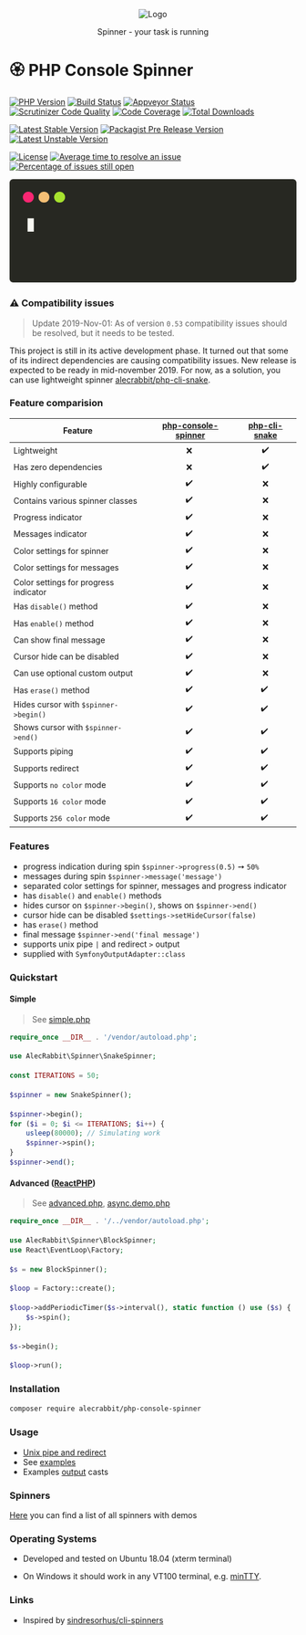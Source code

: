 

<p align="center">
  <img alt="Logo" width="100" height="100" src="https://github.com/alecrabbit/php-console-spinner/raw/master/docs/images/ro37AC_sm.png">
</p>
 
<p align="center">  
Spinner - your task is running
</p>

#  🏵️  PHP Console Spinner

[![PHP Version](https://img.shields.io/packagist/php-v/alecrabbit/php-console-spinner.svg)](https://php.net/)
[![Build Status](https://travis-ci.com/alecrabbit/php-console-spinner.svg?branch=master)](https://travis-ci.com/alecrabbit/php-console-spinner)
[![Appveyor Status](https://img.shields.io/appveyor/ci/alecrabbit/php-console-spinner.svg?label=appveyor)](https://ci.appveyor.com/project/alecrabbit/php-console-spinner/branch/master)
[![Scrutinizer Code Quality](https://scrutinizer-ci.com/g/alecrabbit/php-console-spinner/badges/quality-score.png?b=master)](https://scrutinizer-ci.com/g/alecrabbit/php-console-spinner/?branch=master)
[![Code Coverage](https://scrutinizer-ci.com/g/alecrabbit/php-console-spinner/badges/coverage.png?b=master)](https://scrutinizer-ci.com/g/alecrabbit/php-console-spinner/?branch=master)
[![Total Downloads](https://poser.pugx.org/alecrabbit/php-console-spinner/downloads)](https://packagist.org/packages/alecrabbit/php-console-spinner)

[![Latest Stable Version](https://poser.pugx.org/alecrabbit/php-console-spinner/v/stable)](https://packagist.org/packages/alecrabbit/php-console-spinner)
[![Packagist Pre Release Version](https://img.shields.io/packagist/vpre/alecrabbit/php-console-spinner)](https://packagist.org/packages/alecrabbit/php-console-spinner)
[![Latest Unstable Version](https://poser.pugx.org/alecrabbit/php-console-spinner/v/unstable)](https://packagist.org/packages/alecrabbit/php-console-spinner)

[![License](https://poser.pugx.org/alecrabbit/php-console-spinner/license)](https://packagist.org/packages/alecrabbit/php-console-spinner)
[![Average time to resolve an issue](http://isitmaintained.com/badge/resolution/alecrabbit/php-console-spinner.svg)](http://isitmaintained.com/project/alecrabbit/php-console-spinner "Average time to resolve an issue")
[![Percentage of issues still open](http://isitmaintained.com/badge/open/alecrabbit/php-console-spinner.svg)](http://isitmaintained.com/project/alecrabbit/php-console-spinner "Percentage of issues still open")


![advanced](docs/images/fpdemo.svg)

### ⚠️ Compatibility issues

> Update 2019-Nov-01: As of version `0.53` compatibility issues should be resolved, but it needs to be tested.

This project is still in its active development phase. It turned out that some of its indirect dependencies are causing compatibility issues. New release is expected to be ready in mid-november 2019. For now, as a solution, you can use lightweight spinner [alecrabbit/php-cli-snake](https://github.com/alecrabbit/php-cli-snake).

### Feature comparision

| Feature       | [php-console-spinner](https://github.com/alecrabbit/php-console-spinner)    |  [php-cli-snake](https://github.com/alecrabbit/php-cli-snake) |
| ------------- | :---:  | :---: |
| Lightweight        |  ❌ ️ |  ✔️  |
| Has zero dependencies      |  ❌ ️ |  ✔️  |
| Highly  configurable        |  ✔️ ️ |  ❌  |
| Contains various spinner classes        |  ✔️ ️ |  ❌  |
| Progress indicator        |  ✔️ ️ |  ❌  |
| Messages indicator        |  ✔️ ️ |  ❌  |
| Color settings for spinner       |  ✔️ ️ |  ❌  |
| Color settings for messages        |  ✔️ ️ |  ❌  |
| Color settings for progress indicator        |  ✔️ ️ |  ❌  |
| Has `disable()` method        |  ✔️ ️ |  ❌  |
| Has `enable()` method        |  ✔️ ️ |  ❌  |
| Can show final message      |  ✔️ ️ |  ❌  |
| Cursor hide can be disabled      |  ✔️ ️ |  ❌  |
| Can use optional custom output      |  ✔️ ️ |  ❌  |
| Has `erase()` method        |  ✔️ ️ |  ✔️ ️ |
| Hides cursor with `$spinner->begin()`  |  ✔️ ️ |  ✔️ ️ |
| Shows cursor with `$spinner->end()`  |  ✔️ ️ |  ✔️ ️ |
| Supports piping         |  ✔️ ️ |  ✔️ ️ |
| Supports redirect        |  ✔️ ️ |  ✔️ ️ |
| Supports `no color` mode        |  ✔️ ️ |  ✔️ ️ |
| Supports `16 color` mode        |  ✔️ ️ |  ✔️ ️ |
| Supports `256 color` mode        |  ✔️ ️ |  ✔️ ️ |

### Features
- progress indication during spin `$spinner->progress(0.5)` ➙ `50%`
- messages during spin `$spinner->message('message')`
- separated color settings for spinner, messages and progress indicator
- has `disable()` and `enable()` methods 
- hides cursor on `$spinner->begin()`, shows on `$spinner->end()`
- cursor hide can be disabled `$settings->setHideCursor(false)` 
- has `erase()` method
- final message `$spinner->end('final message')`
- supports unix pipe `|` and redirect `>` output
- supplied with `SymfonyOutputAdapter::class`

### Quickstart

#### Simple

> See [simple.php](examples/simple.php)

```php
require_once __DIR__ . '/vendor/autoload.php';

use AlecRabbit\Spinner\SnakeSpinner;

const ITERATIONS = 50;

$spinner = new SnakeSpinner();

$spinner->begin();
for ($i = 0; $i <= ITERATIONS; $i++) {
    usleep(80000); // Simulating work
    $spinner->spin();
}
$spinner->end();
```
#### Advanced ([ReactPHP](https://github.com/reactphp))

> See [advanced.php](examples/advanced.php), [async.demo.php](examples/async.demo.php)

```php
require_once __DIR__ . '/../vendor/autoload.php';

use AlecRabbit\Spinner\BlockSpinner;
use React\EventLoop\Factory;

$s = new BlockSpinner();

$loop = Factory::create();

$loop->addPeriodicTimer($s->interval(), static function () use ($s) {
    $s->spin();
});

$s->begin();

$loop->run();
```

### Installation
```bash
composer require alecrabbit/php-console-spinner
 ```

### Usage
 - [Unix pipe and redirect](docs/pipe_redirect.md)
 - See [examples](https://github.com/alecrabbit/php-console-spinner/tree/master/examples)
 - Examples [output](docs/examples_output.md) casts

### Spinners
 
 [Here](docs/spinners.md) you can find a list of all spinners with demos 
 
### Operating Systems 

- Developed and tested on Ubuntu 18.04 (xterm terminal)

- On Windows it should work in any VT100 terminal, e.g. [minTTY](https://github.com/mintty/mintty).

### Links

 - Inspired by [sindresorhus/cli-spinners](https://github.com/sindresorhus/cli-spinners)
